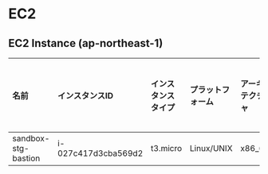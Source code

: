 # EC2
## EC2 Instance (ap-northeast-1)

|名前|インスタンスID|インスタンスタイプ|プラットフォーム|アーキテクチャ|AMI ID|AZ|パブリックIP|プライベートIP|セキュリティグループ|ロール名|
|:--|:--|:--|:--|:--|:--|:--|:--|:--|:--|:--|
|sandbox-stg-bastion|i-027c417d3cba569d2|t3.micro|Linux/UNIX|x86_64|ami-03ede6cc926992148|ap-northeast-1a|-|10.20.26.159|sandbox-stg-ec2-20240309084814376700000002|sandbox-stg-bastion-20240309084815948000000004|

